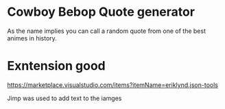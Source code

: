 # Cowboy Bebop Quote generator

As the name implies you can call a random quote from one of the best animes in history.

# Exntension good

https://marketplace.visualstudio.com/items?itemName=eriklynd.json-tools

Jimp was used to add text to the iamges
